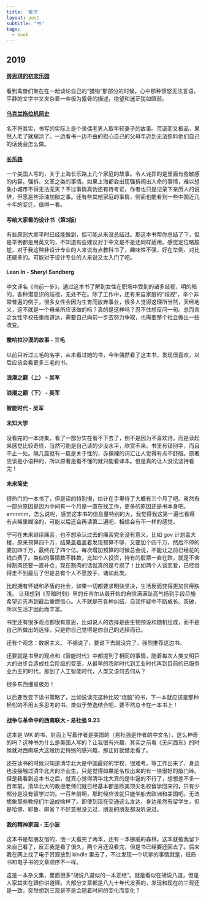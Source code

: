```yaml
---
title: '看书'
layout: post
subtitle: "书"
tags:
  - book
---
```



## 2019

#### [房思琪的初恋乐园](https://book.douban.com/subject/27614904/)
看到禽兽们聚在在一起谈论自己的“猎物”那部分的时候，心中那种愤怒无法言语。平静的文字中又夹杂着一些极为露骨的描述，绝望和迷茫犹如眼前。

#### [乌克兰拖拉机简史](https://book.douban.com/subject/6879215/)
名不符其实，书写的实际上是个丧偶老男人取年轻妻子的故事。荒诞而又极品，果然人老了就糊涂了。一边看书一边不由的担心自己的父母年迈到无法照料他们自己的话我会怎么做。

#### [长乐路](https://book.douban.com/subject/27116307/)
一个美国人写的，关于上海长乐路上几个家庭的故事。令人诧异的是里面有些敏感的内容，强拆、文革之类的事情。如果上海都会出现强拆闹出人命的事情，难以想象小城市不得无法无天？不过事情真伪还有待考证，作者也只是记录下亲历人的说辞，但愿是些添油加醋之事。还有些其他家庭的事情，侧面也能看到一些中国近几十年的变迁。值得一看。

#### 写给大家看的设计书（第3版)
有些原则大家平时已经能做到，但可能从来没总结过。那这本书帮你总结了下，但是举例都是用英文的，不知道有些建议对于中文是不是还同样适用。感觉定位略尴尬，对于我这种非设计专业的人来说有点教科书了，趣味性不强，好在举例、对比还挺多的。可能对于设计专业的人来说又太入门了吧。 

#### Lean In - Sheryl Sandberg
中文译名《向前一步》，通过这本书了解到女性在职场中受到的诸多歧视，明的暗的，各种潜意识的歧视，无处不在。除了工作中，还有来自家庭的“歧视”，举个非常普遍的例子，很多女性会因为生育而放弃事业，很多人觉得这理所当然，天经地义，这不就是一个母亲所应该做的吗？真的是这样吗？忍不住想反问一句。总而言之女性平权任重而道远，需要自己向前一步去努力争取，也需要整个社会做出一些改变。

#### 撒哈拉沙漠的故事 - 三毛
以前只听过三毛的名字，从未看过她的书，今年偶然看了这本书，发现很喜欢，以后应该会看更多三毛的书。

#### 浪潮之巅（上） - 吴军

#### 浪潮之巅（下） - 吴军

#### 智能时代 - 吴军


#### 未知大学 
没看完的一本诗集，看了一部分实在看不下去了，倒不是因为不喜欢诗。而是读起来感觉比较奇怪，当然可能是自己读的少没水平，欣赏不来。书里有错别字，而且不止一处。隔几篇就有一篇是关于性的，赤裸裸的词汇让人觉得有点不舒服。原著应该是小语种的，所以原著是看不懂的就只能看译本。但是真的让人没法坚持看完！

#### 未来简史
很热门的一本书了，但是读的特别慢，估计在手里待了大概有三个月了吧。虽然有一部分原因是因为中间有一个月是一直在找工作，更多的原因还是书本身吧。emmmm，怎么说呢，感觉这本书的信息量特别的大，我觉得我这第一遍也看得有点稀里糊涂的，可能以后还会再读第二遍吧，相信会有不一样的感觉。

宁可在未来继续痛苦，也不想承认过去的痛苦完全没有意义。比如 gov 计划盖大楼，原来预算四千万，结果盖着盖着发现预算不够，又要加个四千万，然后不停的要加四千万，最终花了四个亿。每次增加预算的时候总会说，不能让之前已经花的钱白费了。类似的事情数不胜数，比如个人投资，持有的股票一直在跌，就是不舍得割肉还要一直补仓，现在割肉的话就真的是亏损了！比如两个人谈恋爱，已经觉得走不到最后了但是总有个人不愿放手，诸如此类。

比起拥有怀疑和矛盾的社会，如果一切都要求明快坚决，生活反而变得更加贫瘠肤浅。 让我想到《至暗时刻》里的丘吉尔从最开始的自信满满趾高气扬到手段尽施希望近灭再到最后重燃信心。人不就是在各种纠结，自我怀疑中不断成长、突破，所以生活才因此而丰富。

书里还有很多观点都很有意思，比如说人的选择是由生物预设和随机组成，而不是自己所做出的选择，只是你自己觉得是你自己的选择而已。

还有个观念：数据主义。 不细说了，要说下去就没完了。强烈推荐这边书。

还要就是书里的观点和《智能时代》中都提到了相同的事情，随着每次人类文明巨大的进步会造成社会阶级的变革，从最早的农耕时代到工业时代再到目前的已服务业为主的时代，那到了人工智能时代，人类又该何去何从？

很多东西细思极恐！

以后要改变下读书策略了，比如说读完这种比较“烧脑”的书，下一本就应该是那种轻松的不用太多思考的书。类似于劳逸结合吧，要不然总卡在一本书上！

#### 战争与革命中的西南联大 - 易社强 9.23
这本是 WK 的书，封面上写着作者是美国的（易社强是作者的中文名），这么神奇的吗？这种书为什么是美国人写的？让我很有兴趣，其实之前看《无问西东》的时候就对西南联大这段历史特别的感兴趣，那正好就借走看了。

还在读书的时候只知道清华北大是中国最好的学校，很难考。等工作出来了，身边也没接触过清华北大的毕业生，只是觉得如果是名校出来的有一块很好的敲门砖。但是我看到这本书之后，就真心觉得清华北大真的是牛逼的不行了，想想差不多一百年前，清华北大的教授老师们就已经基本都是欧美顶尖名校留学回来的，只有少部分是没有留学过的。一百年前啊，那时候应该就只能坐船去欧洲和美国吧。无法想象那些教授们牛逼成啥样了。即使到现在交通这么发达，身边虽然有留学生，但是哈佛、耶鲁、麻省？不好意思没见过，朋友的朋友都没听说过。  

#### 我的精神家园 - 王小波
这本书是帮朋友借的，他一天看完了两本，还有一本挪威的森林。这本就被我留下来自己看了，反正我是看了很久，两个月还没看完，但是书已经要还回去了。后来我在网上找了电子资源放到 kindle 里去了，不过发现一个坑爹的事情就是，纸质书和电子书的文章顺序不一样。

这是一本杂文集，里面很多“胡说八道似的一本正经”。就是看似在胡说八道，但是人家其实在跟你讲道理。大部分文章都是八九十年代发表的，发现和现在的三观还是一致，突然想到三观是不是会随着时间的变化而变化？